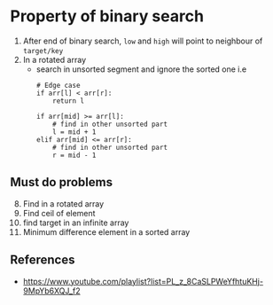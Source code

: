 # Property of binary search

1. After end of binary search, `low` and `high` will point to neighbour of `target/key`
2. In a rotated array
    - search in unsorted segment and ignore the sorted one i.e 
        ```
        # Edge case
        if arr[l] < arr[r]:
            return l

        if arr[mid] >= arr[l]:
            # find in other unsorted part
            l = mid + 1
        elif arr[mid] <= arr[r]:
            # find in other unsorted part
            r = mid - 1
        ```

## Must do problems

8) Find in a rotated array
11) Find ceil of element
13) find target in an  infinite array
15)  Minimum difference element in a sorted array


## References

- https://www.youtube.com/playlist?list=PL_z_8CaSLPWeYfhtuKHj-9MpYb6XQJ_f2